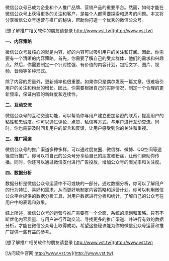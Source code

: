 微信公众号已成为企业和个人推广品牌、营销产品的重要平台。然而，如何才能在微信公众号上获得更多的关注和客户，是每个人都需要探索和思考的问题。本文将分享微信公众号运营与推广的秘诀，帮助你打造一个优秀的微信公众号。

[想了解推广相关软件的朋友请登录 http://www.vst.tw](http://www.vst.tw)

**一、内容策略**

微信公众号最核心的就是内容，好的内容可以吸引用户的关注和订阅。因此，你需要有一个清晰的内容策略。首先，你需要了解自己的受众群体，他们的需求和兴趣点。然后，你需要制定一个针对性强、有价值的内容计划，包括文字、图片、视频、音频等多种形式。

除了内容的质量外，更新频率也很重要。如果你只是偶尔发表一篇文章，很难吸引用户的关注和粉丝的增长。因此，你需要根据自己的实际情况，制定一个合理的更新频率，保证内容的新鲜度和连续性。

**二、互动交流**

微信公众号的互动交流功能，可以帮助你与用户建立更加紧密的联系，提高用户的粘性和忠诚度。你可以通过评论、点赞、私信等方式，与用户进行互动交流。同时，你也需要及时回复用户的留言和反馈，让用户感受到你的关注和重视。

**三、推广渠道**

微信公众号的推广渠道多种多样，可以通过朋友圈、微信群、微博、QQ空间等途径进行推广。你可以将自己的公众号分享给自己的朋友和粉丝，让他们帮助你传播。同时，你还可以通过微信支付进行广告投放，增加公众号的曝光率和关注度。

**四、数据分析**

数据分析是微信公众号运营中不可或缺的一部分。通过数据分析，你可以了解用户的行为特征、喜好和需求，从而更好地制定内容策略和运营计划。你可以利用微信公众平台提供的数据分析工具，对用户数据进行分析和统计，了解自己的公众号在用户中的表现和效果。

综上所述，微信公众号的运营与推广需要有一个全面、系统的规划和策略。只有不断优化内容质量、与用户进行互动交流、寻找更多的推广渠道、并进行有效的数据分析，才能在微信公众号上取得成功。希望这些秘诀能为你的微信公众号运营和推广提供一些有益的参考。

[想了解推广相关软件的朋友请登录 http://www.vst.tw](http://www.vst.tw)


[访问软件官网 http://www.vst.tw](http://www.vst.tw)
